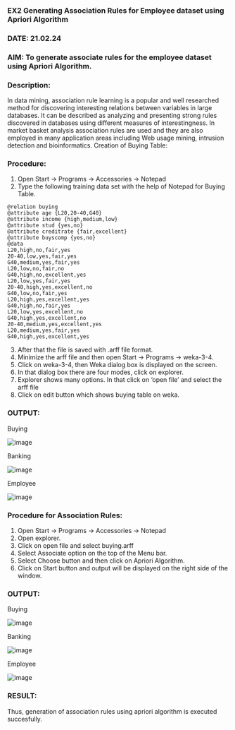 ### EX2 Generating Association Rules for Employee dataset using Apriori Algorithm
### DATE: 21.02.24
### AIM: To generate associate rules for the employee dataset using Apriori Algorithm.
### Description:
In data mining, association rule learning is a popular and well researched method for discovering interesting
relations between variables in large databases. It can be described as analyzing and presenting strong rules discovered
in databases using different measures of interestingness. In market basket analysis association rules are used and they
are also employed in many application areas including Web usage mining, intrusion detection and bioinformatics.
Creation of Buying Table:
### Procedure:
1) Open Start -> Programs -> Accessories -> Notepad
2) Type the following training data set with the help of Notepad for Buying Table.

```
@relation buying
@attribute age {L20,20-40,G40}
@attribute income {high,medium,low}
@attribute stud {yes,no}
@attribute creditrate {fair,excellent}
@attribute buyscomp {yes,no}
@data
L20,high,no,fair,yes
20-40,low,yes,fair,yes
G40,medium,yes,fair,yes
L20,low,no,fair,no
G40,high,no,excellent,yes
L20,low,yes,fair,yes
20-40,high,yes,excellent,no
G40,low,no,fair,yes
L20,high,yes,excellent,yes
G40,high,no,fair,yes
L20,low,yes,excellent,no
G40,high,yes,excellent,no
20-40,medium,yes,excellent,yes
L20,medium,yes,fair,yes
G40,high,yes,excellent,yes
```
3) After that the file is saved with .arff file format.
4) Minimize the arff file and then open Start -> Programs -> weka-3-4.
5) Click on weka-3-4, then Weka dialog box is displayed on the screen.
6) In that dialog box there are four modes, click on explorer.
7) Explorer shows many options. In that click on ‘open file’ and select the arff file
8) Click on edit button which shows buying table on weka.
### OUTPUT:
Buying


![image](https://github.com/Thenmozhi-Palanisamy/WDM_EXP2/assets/95198708/2f1617ee-3b8b-4949-b559-84d13dddd2a3)

Banking


![image](https://github.com/Thenmozhi-Palanisamy/WDM_EXP2/assets/95198708/266846bb-2880-480e-adc4-890296873b17)

Employee

![image](https://github.com/Thenmozhi-Palanisamy/WDM_EXP2/assets/95198708/56b295a7-e46b-4de7-9ea3-b5a0a33c46b5)


### Procedure for Association Rules:
1) Open Start -> Programs -> Accessories -> Notepad
2) Open explorer.
3) Click on open file and select buying.arff
4) Select Associate option on the top of the Menu bar.
5) Select Choose button and then click on Apriori Algorithm.
6) Click on Start button and output will be displayed on the right side of the window.

### OUTPUT:

Buying

![image](https://github.com/Thenmozhi-Palanisamy/WDM_EXP2/assets/95198708/0022d356-e579-46e1-b924-9e1082c7ad2f)

Banking

![image](https://github.com/Thenmozhi-Palanisamy/WDM_EXP2/assets/95198708/50c20e96-1339-4eab-8bb2-01aa447ede07)

Employee

![image](https://github.com/Thenmozhi-Palanisamy/WDM_EXP2/assets/95198708/56610c1b-150b-4a63-b76f-6863f802def4)



### RESULT: 

Thus, generation of association rules using apriori algorithm is executed succesfully.

